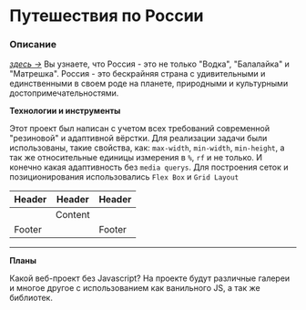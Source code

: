 
# Путешествия по России

### Описание

[*здесь &rarr;*](https://ru.bem.info/methodology/ "Путешествие по России") Вы узнаете, что Россия - это не только "Водка", "Балалайка" и "Матрешка". Россия - это бескрайняя страна с удивительными и единственными в своем роде на планете, природными и культурными достопримечательностями.

**Технологии и инструменты**

Этот проект был написан с учетом всех требований современной "резиновой" и адаптивной вёрстки. Для реализации задачи были использованы, такие свойства, как: ```max-width```, ```min-width```, ```min-height```, а так же относительные единицы измерения в ```%```, ```rf``` и не только. И конечно какая адаптивность без ```media querys```. Для построения сеток и позиционирования использовались ```Flex Box``` и ```Grid Layout```

| Header | Header  | Header |
|--------|---------|--------|
|        | Content |        |
| Footer |         | Footer |


***

**Планы**

Какой веб-проект без Javascript? На проекте будут различные галереи и многое другое с использованием как ванильного JS, а так же библиотек.

